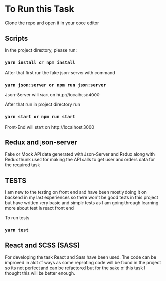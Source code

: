# To Run this Task

Clone the repo and open it in your code editor

## Scripts

In the project directory, please run:

### `yarn install or npm install`

After that first run the fake json-server with command

### `yarn json:server or npm run json:server`

Json-Server will start on http://localhost:4000

After that run in project directory run

### `yarn start or npm run start`

Front-End will start on http://localhost:3000

## Redux and json-server

Fake or Mock API data generated with Json-Server and
Redux along with Redux thunk used for making the API calls to get
user and orders data for the required task

## TESTS

I am new to the testing on front end and have been mostly doing it on backend
in my last experiences so there won't be good tests in this project but have
written very basic and simple tests as I am going through learning more about
test in react front end

To run tests

### `yarn test`

## React and SCSS (SASS)

For developing the task React and Sass have been used.
The code can be improved in alot of ways as some repeating
code will be found in the project so its not perfect and can
be refactored but for the sake of this task I thought this
will be better enough.
